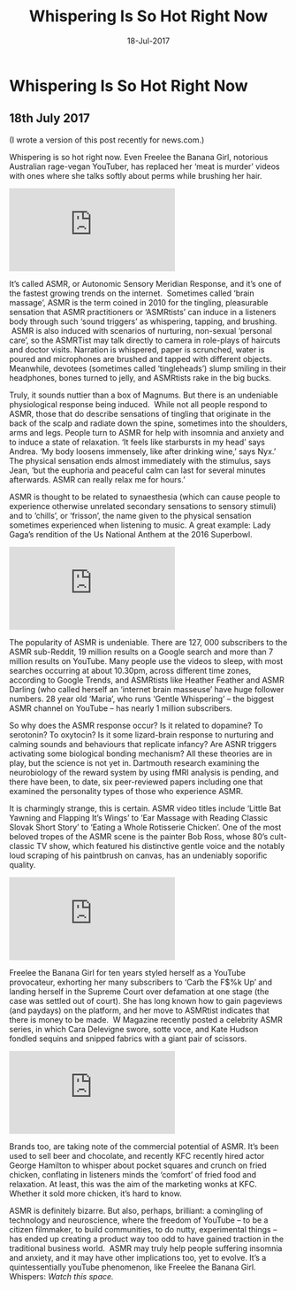 ﻿---
layout: post
title: 'Whispering Is So Hot Right Now'
date: 18-Jul-2017
categories: tbd
---

# Whispering Is So Hot Right Now

## 18th July 2017

(I wrote a version of this post recently for news.com.)

Whispering is so hot right now. Even Freelee the Banana Girl,   notorious Australian rage-vegan YouTuber, has replaced her ‘meat is murder’ videos with ones where she talks softly about perms while brushing her hair.

<iframe src="https://www.youtube.com/watch?v=HOBGazBqXlk&amp;t=115s" frameborder="0" gesture="media" allow="encrypted-media" allowfullscreen></iframe>

It’s called ASMR, or Autonomic Sensory Meridian Response, and it’s one of the fastest growing trends on the internet.  Sometimes called ‘brain massage’, ASMR is the term coined in 2010 for the tingling, pleasurable sensation that ASMR practitioners or ‘ASMRtists’ can induce in a listeners body through such ‘sound triggers’ as whispering, tapping, and brushing.  ASMR is also induced with scenarios of nurturing, non-sexual ‘personal care’, so the ASMRTist may talk directly to camera in role-plays of haircuts and doctor visits. Narration is whispered, paper is scrunched, water is poured and microphones are brushed and tapped with different objects. Meanwhile, devotees (sometimes called ‘tingleheads’) slump smiling in their headphones, bones turned to jelly, and ASMRtists rake in the big bucks.

Truly, it sounds nuttier than a box of Magnums. But there is an undeniable physiological response being induced.  While not all people respond to ASMR, those that do describe sensations of tingling that originate in the back of the scalp and radiate down the spine, sometimes into the shoulders, arms and legs. People turn to ASMR for help with insomnia and anxiety and to induce a state of relaxation. ‘It feels like starbursts in my head’ says Andrea. ‘My body loosens immensely, like after drinking wine,’ says Nyx.’ The physical sensation ends almost immediately with the stimulus, says Jean, ‘but the euphoria and peaceful calm can last for several minutes afterwards. ASMR can really relax me for hours.’

ASMR is thought to be related to synaesthesia (which can cause people to experience otherwise unrelated secondary sensations to sensory stimuli) and to ’chills’, or ‘frisson’, the name given to the physical sensation sometimes experienced when listening to music. A great example: Lady Gaga’s rendition of the Us National Anthem at the 2016 Superbowl.

<iframe src="https://www.youtube.com/watch?v=zv2f5r5O0-c" frameborder="0" gesture="media" allow="encrypted-media" allowfullscreen></iframe>

The popularity of ASMR is undeniable. There are 127, 000 subscribers to the ASMR sub-Reddit, 19 million results on a Google search and more than 7 million results on YouTube. Many people use the videos to sleep, with most searches occurring at about 10.30pm, across different time zones, according to Google Trends, and ASMRtists like Heather Feather and ASMR Darling (who called herself an ‘internet brain masseuse’ have huge follower numbers. 28 year old ‘Maria’, who runs ‘Gentle Whispering’ – the biggest ASMR channel on YouTube – has nearly 1 million subscribers.

So why does the ASMR response occur? Is it related to dopamine? To serotonin? To oxytocin? Is it some lizard-brain response to nurturing and calming sounds and behaviours that replicate infancy? Are ASNR triggers activating some biological bonding mechanism? All these theories are in play, but the science is not yet in. Dartmouth research examining the neurobiology of the reward system by using fMRI analysis is pending, and there have been, to date, six peer-reviewed papers including one that examined the personality types of those who experience ASMR.

It is charmingly strange, this is certain. ASMR video titles include ‘Little Bat Yawning and Flapping It’s Wings’ to ‘Ear Massage with Reading Classic Slovak Short Story’ to ‘Eating a Whole Rotisserie Chicken’. One of the most beloved tropes of the ASMR scene is the painter Bob Ross, whose 80’s cult-classic TV show, which featured his distinctive gentle voice and the notably loud scraping of his paintbrush on canvas, has an undeniably soporific quality.

<iframe src="https://www.youtube.com/embed/lLWEXRAnQd0" frameborder="0" gesture="media" allow="encrypted-media" allowfullscreen></iframe>

Freelee the Banana Girl for ten years styled herself as a YouTube provocateur, exhorting her many subscribers to ‘Carb the F$%k Up’ and landing herself in the Supreme Court over defamation at one stage (the case was settled out of court). She has long known how to gain pageviews (and paydays) on the platform, and her move to ASMRtist indicates that there is money to be made.  W Magazine recently posted a celebrity ASMR series, in which Cara Delevigne swore, sotte voce, and Kate Hudson fondled sequins and snipped fabrics with a giant pair of scissors.

<iframe src="https://www.youtube.com/embed/Vgs-h53tg8U" frameborder="0" gesture="media" allow="encrypted-media" allowfullscreen></iframe>

Brands too, are taking note of the commercial potential of ASMR. It’s been used to sell beer and chocolate, and recently KFC recently hired actor George Hamilton to whisper about pocket squares and crunch on fried chicken, conflating in listeners minds the ‘comfort’ of fried food and relaxation. At least, this was the aim of the marketing wonks at KFC. Whether it sold more chicken, it’s hard to know.

ASMR is definitely bizarre. But also, perhaps, brilliant: a comingling of technology and neuroscience, where the freedom of YouTube – to be a citizen filmmaker, to build communities, to do nutty, experimental things – has ended up creating a product way too odd to have gained traction in the traditional business world.  ASMR may truly help people suffering insomnia and anxiety, and it may have other implications too, yet to evolve. It’s a quintessentially youTube phenomenon, like Freelee the Banana Girl. Whispers: *Watch this space.*
